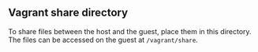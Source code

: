 ## Vagrant share directory
To share files between the host and the guest, place them in this directory. The files can be accessed on the guest at `/vagrant/share`.
